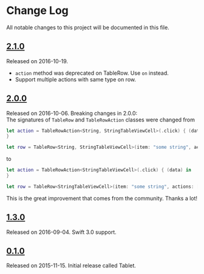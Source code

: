# Change Log

All notable changes to this project will be documented in this file.

## [2.1.0](https://github.com/maxsokolov/TableKit/releases/tag/1.4.0)
Released on 2016-10-19.
- `action` method was deprecated on TableRow. Use `on` instead.
- Support multiple actions with same type on row.

## [2.0.0](https://github.com/maxsokolov/TableKit/releases/tag/2.0.0)
Released on 2016-10-06. Breaking changes in 2.0.0:
<br/>The signatures of `TableRow` and `TableRowAction` classes were changed from
```swift
let action = TableRowAction<String, StringTableViewCell>(.click) { (data) in
}

let row = TableRow<String, StringTableViewCell>(item: "some string", actions: [action])
```
to
```swift
let action = TableRowAction<StringTableViewCell>(.click) { (data) in
}

let row = TableRow<StringTableViewCell>(item: "some string", actions: [action])
```
This is the great improvement that comes from the community. Thanks a lot!

## [1.3.0](https://github.com/maxsokolov/TableKit/releases/tag/1.3.0)
Released on 2016-09-04. Swift 3.0 support.

## [0.1.0](https://github.com/maxsokolov/TableKit/releases/tag/0.1.0)
Released on 2015-11-15. Initial release called Tablet.